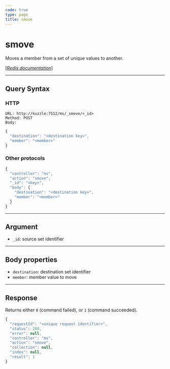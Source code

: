 ```yaml
---
code: true
type: page
title: smove
---
```


# smove



Moves a member from a set of unique values to another.

[[_Redis documentation_]](https://redis.io/commands/smove)

---

## Query Syntax

### HTTP

```http
URL: http://kuzzle:7512/ms/_smove/<_id>
Method: POST
Body:
```

```js
{
  "destination": "<destination key>",
  "member": "<member>"
}
```

### Other protocols

```js
{
  "controller": "ms",
  "action": "smove",
  "_id": "<key>",
  "body": {
    "destination": "<destination key>",
    "member": "<member>"
  }
}
```

---

## Argument

- `_id`: source set identifier

---

## Body properties

- `destination`: destination set identifier
- `member`: member value to move

---

## Response

Returns either `0` (command failed), or `1` (command succeeded).

```js
{
  "requestId": "<unique request identifier>",
  "status": 200,
  "error": null,
  "controller": "ms",
  "action": "smove",
  "collection": null,
  "index": null,
  "result": 1
}
```
